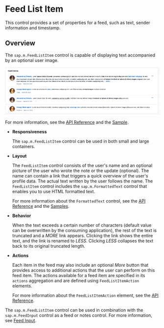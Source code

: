 <!-- loio14a9900bcb514f89877c115046da4ff7 -->

# Feed List Item

This control provides a set of properties for a feed, such as text, sender information and timestamp.



## Overview

The `sap.m.FeedListItem` control is capable of displaying text accompanied by an optional user image.

![Feed List Item Example](images/Suite_Feed_List_Item_4623992.png)

For more information, see the [API Reference](https://ui5.sap.com/#/api/sap.m.FeedListItem) and the [Sample](https://ui5.sap.com/#/entity/sap.m.FeedListItem).

-   **Responsiveness**

    The `sap.m.FeedListItem` control can be used in both small and large containers.

-   **Layout**

    The `FeedListItem` control consists of the user's name and an optional picture of the user who wrote the note or the update \(optional\). The name can contain a link that triggers a quick overview of the user's profile data. The actual text written by the user follows the name. The `FeedListItem` control includes the `sap.m.FormattedText` control that enables you to use HTML formatted text.

    For more information about the `FormattedText` control, see the [API Reference](https://ui5.sap.com/#/api/sap.m.FormattedText) and the [Samples](https://ui5.sap.com/#/entity/sap.m.FormattedText).

-   **Behavior**

    When the text exceeds a certain number of characters \(default value can be overwritten by the consuming application\), the rest of the text is truncated and a *MORE* link appears. Clicking the link shows the entire text, and the link is renamed to *LESS*. Clicking *LESS* collapses the text back to its original truncated length.

-   **Actions**

    Each item in the feed may also include an optional *More* button that provides access to additional actions that the user can perform on this feed item. The actions available for a feed item are specified in its `actions` aggregation and are defined using `FeedListItemAction` elements.

    For more information about the `FeedListItemAction` element, see the [API Reference](https://ui5.sap.com/#/api/sap.m.FeedListItemAction).


The `sap.m.FeedListItem` control can be used in combination with the `sap.m.FeedInput` control as a feed or notes control. For more information, see [Feed Input](feed-input-0ec25a1.md).

